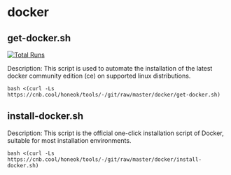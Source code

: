 # docker

## get-docker.sh

[![Total Runs](https://hits.honeok.com/get-docker.svg?action=view&count_bg=brightgreen&title_bg=gray&title=Hits&edge_flat=true)](https://github.com/honeok/tools)

Description: This script is used to automate the installation of the latest docker community edition (ce) on supported linux distributions.

```shell
bash <(curl -Ls https://cnb.cool/honeok/tools/-/git/raw/master/docker/get-docker.sh)
```

## install-docker.sh

Description: This script is the official one-click installation script of Docker, suitable for most installation environments.

```shell
bash <(curl -Ls https://cnb.cool/honeok/tools/-/git/raw/master/docker/install-docker.sh)
```
